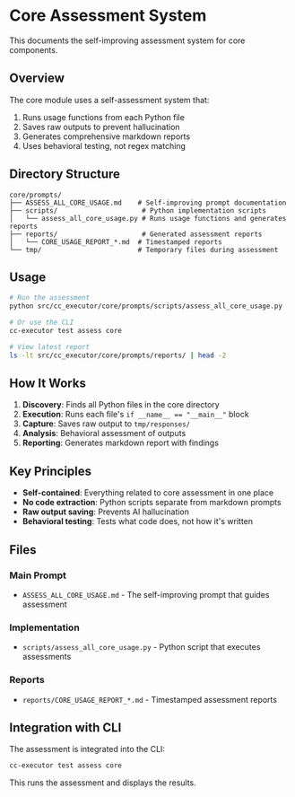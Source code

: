 # Core Assessment System

This documents the self-improving assessment system for core components.

## Overview

The core module uses a self-assessment system that:
1. Runs usage functions from each Python file
2. Saves raw outputs to prevent hallucination
3. Generates comprehensive markdown reports
4. Uses behavioral testing, not regex matching

## Directory Structure

```
core/prompts/
├── ASSESS_ALL_CORE_USAGE.md    # Self-improving prompt documentation
├── scripts/                     # Python implementation scripts
│   └── assess_all_core_usage.py # Runs usage functions and generates reports
├── reports/                     # Generated assessment reports
│   └── CORE_USAGE_REPORT_*.md  # Timestamped reports
└── tmp/                        # Temporary files during assessment
```

## Usage

```bash
# Run the assessment
python src/cc_executor/core/prompts/scripts/assess_all_core_usage.py

# Or use the CLI
cc-executor test assess core

# View latest report
ls -lt src/cc_executor/core/prompts/reports/ | head -2
```

## How It Works

1. **Discovery**: Finds all Python files in the core directory
2. **Execution**: Runs each file's `if __name__ == "__main__"` block
3. **Capture**: Saves raw output to `tmp/responses/`
4. **Analysis**: Behavioral assessment of outputs
5. **Reporting**: Generates markdown report with findings

## Key Principles

- **Self-contained**: Everything related to core assessment in one place
- **No code extraction**: Python scripts separate from markdown prompts
- **Raw output saving**: Prevents AI hallucination
- **Behavioral testing**: Tests what code does, not how it's written

## Files

### Main Prompt
- `ASSESS_ALL_CORE_USAGE.md` - The self-improving prompt that guides assessment

### Implementation
- `scripts/assess_all_core_usage.py` - Python script that executes assessments

### Reports
- `reports/CORE_USAGE_REPORT_*.md` - Timestamped assessment reports

## Integration with CLI

The assessment is integrated into the CLI:

```bash
cc-executor test assess core
```

This runs the assessment and displays the results.